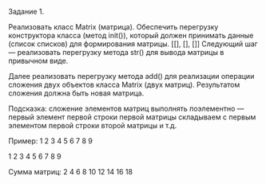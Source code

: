Задание 1.

Реализовать класс Matrix (матрица). Обеспечить перегрузку конструктора класса (метод init()),
который должен принимать данные (список списков) для формирования матрицы.
[[], [], []]
Следующий шаг — реализовать перегрузку метода str() для вывода матрицы в привычном виде.

Далее реализовать перегрузку метода add() для реализации операции
сложения двух объектов класса Matrix (двух матриц).
Результатом сложения должна быть новая матрица.

Подсказка: сложение элементов матриц выполнять поэлементно —
первый элемент первой строки первой матрицы складываем
с первым элементом первой строки второй матрицы и т.д.

Пример:
1 2 3
4 5 6
7 8 9

1 2 3
4 5 6
7 8 9

Сумма матриц:
2 4 6
8 10 12
14 16 18
